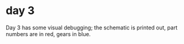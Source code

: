 # day 3

Day 3 has some visual debugging; the schematic is printed out, part numbers are in red, gears in blue.


